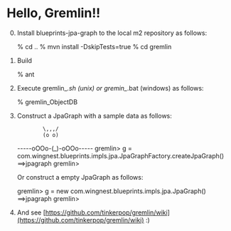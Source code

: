 Hello, Gremlin!!
==============

0) Install blueprints-jpa-graph to the local m2 repository as follows:

      % cd ..
      % mvn install -DskipTests=true
      % cd gremlin

1) Build

      % ant

2)  Execute gremlin_*.sh (unix) or gremin_*.bat (windows) as follows:

      % gremlin_ObjectDB

3) Construct a JpaGraph with a sample data as follows:

               \,,,/
               (o o)
      -----oOOo-(_)-oOOo-----
      gremlin> g = com.wingnest.blueprints.impls.jpa.JpaGraphFactory.createJpaGraph()
      ==>jpagraph
      gremlin>

   Or construct a empty JpaGraph as follows:

      gremlin> g = new com.wingnest.blueprints.impls.jpa.JpaGraph()
      ==>jpagraph
      gremlin>


4) And see [https://github.com/tinkerpop/gremlin/wiki](https://github.com/tinkerpop/gremlin/wiki) :)

